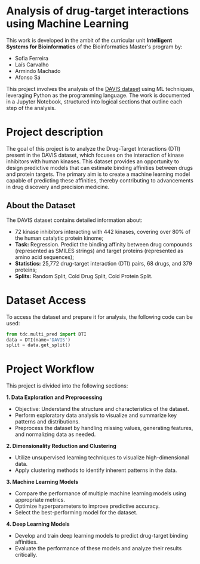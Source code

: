 # Analysis of drug-target interactions using Machine Learning

This work is developed in the ambit of the curricular unit **Intelligent Systems for Bioinformatics** of the Bioinformatics Master's program by:

- Sofia Ferreira
- Laís Carvalho
- Armindo Machado
- Afonso Sá


This project involves the analysis of the [DAVIS dataset](https://tdcommons.ai/multi_pred_tasks/dti) using ML techniques, leveraging Python as the programming language. 
The work is documented in a Jupyter Notebook, structured into logical sections that outline each step of the analysis. 

# Project description
The goal of this project is to analyze the Drug-Target Interactions (DTI) present in the DAVIS dataset, which focuses on the interaction of kinase inhibitors with human kinases. 
This dataset provides an opportunity to design predictive models that can estimate binding affinities between drugs and protein targets. 
The primary aim is to create a machine learning model capable of predicting these affinities, thereby contributing to advancements in drug discovery and precision medicine.

## About the Dataset
The DAVIS dataset contains detailed information about:
- 72 kinase inhibitors interacting with 442 kinases, covering over 80% of the human catalytic protein kinome;
- **Task:** Regression. Predict the binding affinity between drug compounds (represented as SMILES strings) and target proteins (represented as amino acid sequences);
- **Statistics:** 25,772 drug-target interaction (DTI) pairs, 68 drugs, and 379 proteins;
- **Splits:** Random Split, Cold Drug Split, Cold Protein Split.

# Dataset Access
To access the dataset and prepare it for analysis, the following code can be used:

```python
from tdc.multi_pred import DTI
data = DTI(name='DAVIS')
split = data.get_split()
```

# Project Workflow
This project is divided into the following sections:

**1. Data Exploration and Preprocessing**

- Objective: Understand the structure and characteristics of the dataset.
- Perform exploratory data analysis to visualize and summarize key patterns and distributions.
- Preprocess the dataset by handling missing values, generating features, and normalizing data as needed.

**2. Dimensionality Reduction and Clustering**

- Utilize unsupervised learning techniques to visualize high-dimensional data.
- Apply clustering methods to identify inherent patterns in the data.

**3. Machine Learning Models**

- Compare the performance of multiple machine learning models using appropriate metrics.
- Optimize hyperparameters to improve predictive accuracy.
- Select the best-performing model for the dataset.

**4. Deep Learning Models**

- Develop and train deep learning models to predict drug-target binding affinities.
- Evaluate the performance of these models and analyze their results critically.
